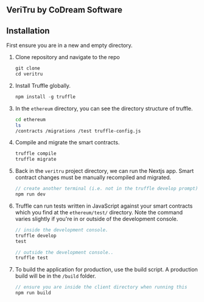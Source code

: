 ## VeriTru by CoDream Software

## Installation

First ensure you are in a new and empty directory.

1. Clone repository and navigate to the repo
   ```javascript
   git clone
   cd veritru
   ```

2. Install Truffle globally.
    ```javascript
    npm install -g truffle
    ```

3. In the `ethereum` directory, you can see the directory structure of truffle.
    ```bash
    cd ethereum
    ls
    /contracts /migrations /test truffle-config.js
    ```

4. Compile and migrate the smart contracts.
    ```javascript
    truffle compile
    truffle migrate
    ```

5. Back in the `veritru` project directory, we can run the Nextjs app. Smart contract changes must be manually recompiled and migrated.
    ```javascript
    // create another terminal (i.e. not in the truffle develop prompt)
    npm run dev
    ```

6. Truffle can run tests written in JavaScript against your smart contracts which you find at the `ethereum/test/` directory. Note the command varies slightly if you're in or outside of the development console.
    ```javascript
    // inside the development console.
    truffle develop
    test

    // outside the development console..
    truffle test
    ```

7. To build the application for production, use the build script. A production build will be in the `/build` folder.
    ```javascript
    // ensure you are inside the client directory when running this
    npm run build
    ```